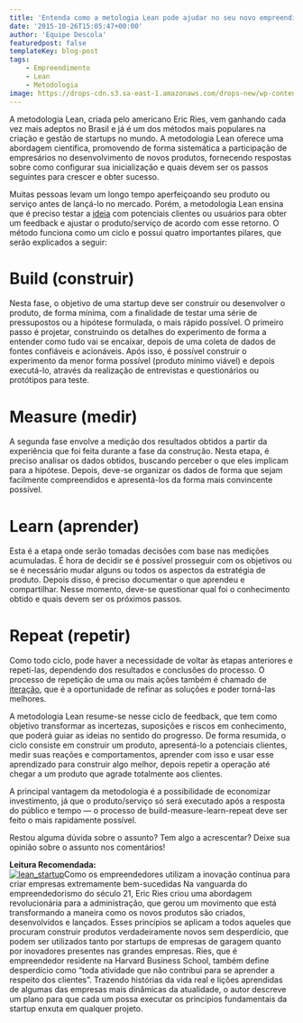 ```yaml
---
title: 'Entenda como a metologia Lean pode ajudar no seu novo empreendimento'
date: '2015-10-26T15:05:47+00:00'
author: 'Equipe Descola'
featuredpost: false
templateKey: blog-post
tags:
    - Empreendimento
    - Lean
    - Metodologia
image: https://drops-cdn.s3.sa-east-1.amazonaws.com/drops-new/wp-content/uploads/2015/10/26150547/lean_startup-150x150.png
---
```

A metodologia Lean, criada pelo americano Eric Ries, vem ganhando cada vez mais adeptos no Brasil e já é um dos métodos mais populares na criação e gestão de startups no mundo. A metodologia Lean oferece uma abordagem científica, promovendo de forma sistemática a participação de empresários no desenvolvimento de novos produtos, fornecendo respostas sobre como configurar sua inicialização e quais devem ser os passos seguintes para crescer e obter sucesso.

Muitas pessoas levam um longo tempo aperfeiçoando seu produto ou serviço antes de lançá-lo no mercado. Porém, a metodologia Lean ensina que é preciso testar a [<u>ideia</u>](http://descola.org/drops/ideias-que-vendem/) com potenciais clientes ou usuários para obter um feedback e ajustar o produto/serviço de acordo com esse retorno. O método funciona como um ciclo e possui quatro importantes pilares, que serão explicados a seguir:

Build (construir)
=================

Nesta fase, o objetivo de uma startup deve ser construir ou desenvolver o produto, de forma mínima, com a finalidade de testar uma série de pressupostos ou a hipótese formulada, o mais rápido possível. O primeiro passo é projetar, construindo os detalhes do experimento de forma a entender como tudo vai se encaixar, depois de uma coleta de dados de fontes confiáveis e acionáveis. Após isso, é possível construir o experimento da menor forma possível (produto mínimo viável) e depois executá-lo, através da realização de entrevistas e questionários ou protótipos para teste.

Measure (medir)
===============

A segunda fase envolve a medição dos resultados obtidos a partir da experiência que foi feita durante a fase da construção. Nesta etapa, é preciso analisar os dados obtidos, buscando perceber o que eles implicam para a hipótese. Depois, deve-se organizar os dados de forma que sejam facilmente compreendidos e apresentá-los da forma mais convincente possível.

Learn (aprender)
================

Esta é a etapa onde serão tomadas decisões com base nas medições acumuladas. É hora de decidir se é possível prosseguir com os objetivos ou se é necessário mudar alguns ou todos os aspectos da estratégia de produto. Depois disso, é preciso documentar o que aprendeu e compartilhar. Nesse momento, deve-se questionar qual foi o conhecimento obtido e quais devem ser os próximos passos.

Repeat (repetir)
================

Como todo ciclo, pode haver a necessidade de voltar às etapas anteriores e repeti-las, dependendo dos resultados e conclusões do processo. O processo de repetição de uma ou mais ações também é chamado de [<u>iteração</u>](http://descola.org/curso/25/testes-e-iteracao-build-measure-learn-repeat), que é a oportunidade de refinar as soluções e poder torná-las melhores.

A metodologia Lean resume-se nesse ciclo de feedback, que tem como objetivo transformar as incertezas, suposições e riscos em conhecimento, que poderá guiar as ideias no sentido do progresso. De forma resumida, o ciclo consiste em construir um produto, apresentá-lo a potenciais clientes, medir suas reações e comportamentos, aprender com isso e usar esse aprendizado para construir algo melhor, depois repetir a operação até chegar a um produto que agrade totalmente aos clientes.

A principal vantagem da metodologia é a possibilidade de economizar investimento, já que o produto/serviço só será executado após a resposta do público e tempo — o processo de build-measure-learn-repeat deve ser feito o mais rapidamente possível.

Restou alguma dúvida sobre o assunto? Tem algo a acrescentar? Deixe sua opinião sobre o assunto nos comentários!

**Leitura Recomendada:**  
[![lean_startup](http://s3-sa-east-1.amazonaws.com/drops-cdn/drops-new/wp-content/uploads/2015/10/26150547/lean_startup-207x300.jpeg)](http://www.saraiva.com.br/the-lean-startup-3675206.html)Como os empreendedores utilizam a inovação contínua para criar empresas extremamente bem-sucedidas Na vanguarda do empreendedorismo do século 21, Eric Ries criou uma abordagem revolucionária para a administração, que gerou um movimento que está transformando a maneira como os novos produtos são criados, desenvolvidos e lançados. Esses princípios se aplicam a todos aqueles que procuram construir produtos verdadeiramente novos sem desperdício, que podem ser utilizados tanto por startups de empresas de garagem quanto por inovadores presentes nas grandes empresas. Ries, que é empreendedor residente na Harvard Business School, também define desperdício como “toda atividade que não contribui para se aprender a respeito dos clientes”. Trazendo histórias da vida real e lições aprendidas de algumas das empresas mais dinâmicas da atualidade, o autor descreve um plano para que cada um possa executar os princípios fundamentais da startup enxuta em qualquer projeto.